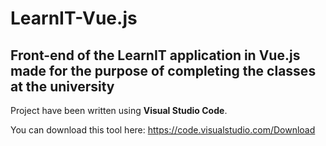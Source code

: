 # LearnIT-Vue.js
## Front-end of the LearnIT application in Vue.js made for the purpose of completing the classes at the university

Project have been written using **Visual Studio Code**.

You can download this tool here: https://code.visualstudio.com/Download
